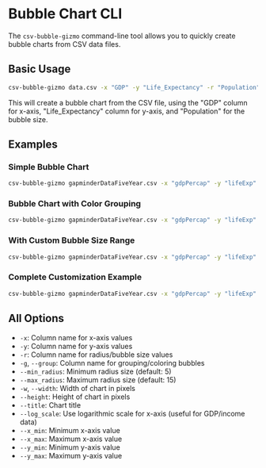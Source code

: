 # Bubble Chart CLI

The `csv-bubble-gizmo` command-line tool allows you to quickly create bubble charts from CSV data files.

## Basic Usage

```bash
csv-bubble-gizmo data.csv -x "GDP" -y "Life_Expectancy" -r "Population"
```

This will create a bubble chart from the CSV file, using the "GDP" column for x-axis, "Life_Expectancy" column for y-axis, and "Population" for the bubble size.

## Examples

### Simple Bubble Chart

```bash
csv-bubble-gizmo gapminderDataFiveYear.csv -x "gdpPercap" -y "lifeExp" -r "pop"
```

### Bubble Chart with Color Grouping

```bash
csv-bubble-gizmo gapminderDataFiveYear.csv -x "gdpPercap" -y "lifeExp" -r "pop" -g "continent"
```

### With Custom Bubble Size Range

```bash
csv-bubble-gizmo gapminderDataFiveYear.csv -x "gdpPercap" -y "lifeExp" -r "pop" --min_radius 3 --max_radius 20
```

### Complete Customization Example

```bash
csv-bubble-gizmo gapminderDataFiveYear.csv -x "gdpPercap" -y "lifeExp" -r "pop" -g "continent" --min_radius 3 --max_radius 20 --width 800 --height 600 --title "Global Health & Wealth"
```

## All Options

- `-x`: Column name for x-axis values
- `-y`: Column name for y-axis values
- `-r`: Column name for radius/bubble size values
- `-g`, `--group`: Column name for grouping/coloring bubbles
- `--min_radius`: Minimum radius size (default: 5)
- `--max_radius`: Maximum radius size (default: 15)
- `-w`, `--width`: Width of chart in pixels
- `--height`: Height of chart in pixels
- `--title`: Chart title
- `--log_scale`: Use logarithmic scale for x-axis (useful for GDP/income data)
- `--x_min`: Minimum x-axis value
- `--x_max`: Maximum x-axis value
- `--y_min`: Minimum y-axis value
- `--y_max`: Maximum y-axis value
